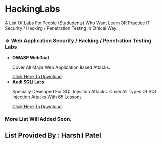 # HackingLabs
A List Of Labs For People (Stududents) Who Want Learn OR Practice IT Security / Hacking / Penetration Testing In Ethical Way.

<h3><b> &rArr; Web Application Security / Hacking / Penetration Testing Labs </b></h3>

<ul style="list-style-type:disc">
  <li><b>OWASP WebGoat</b></li>
  <p> Cover All Major Web Application Based Attacks.</p>
  <a target="_blank" href="https://github.com/WebGoat/WebGoat">Click Here To Download</a>
  <li><b>Audi SQLi Labs</b></li>
  <p> Specially Developed For SQL Injection Attacks. Cover All Types Of SQL Injection Attacks With 65 Lessons.</p>
  <a target="_blank" href="https://github.com/Audi-1/sqli-labs">Click Here To Download</a>
</ul>

<h3>More List Will Added Soon.</h3>

<h2>List Provided By : Harshil Patel</h2>
